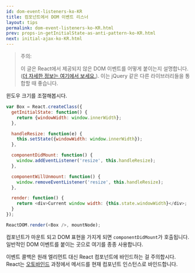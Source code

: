 ```yaml
---
id: dom-event-listeners-ko-KR
title: 컴포넌트에서 DOM 이벤트 리스너
layout: tips
permalink: dom-event-listeners-ko-KR.html
prev: props-in-getInitialState-as-anti-pattern-ko-KR.html
next: initial-ajax-ko-KR.html
---
```


> 주의:
>
> 이 글은 React에서 제공되지 않은 DOM 이벤트를 어떻게 붙이는지 설명합니다. ([더 자세한 정보는 여기에서 보세요.](/docs/events-ko-KR.html)). 이는 jQuery 같은 다른 라이브러리들을 통합할 때 좋습니다.

윈도우 크기를 조절해봅시다.

```js
var Box = React.createClass({
  getInitialState: function() {
    return {windowWidth: window.innerWidth};
  },

  handleResize: function(e) {
    this.setState({windowWidth: window.innerWidth});
  },

  componentDidMount: function() {
    window.addEventListener('resize', this.handleResize);
  },

  componentWillUnmount: function() {
    window.removeEventListener('resize', this.handleResize);
  },

  render: function() {
    return <div>Current window width: {this.state.windowWidth}</div>;
  }
});

ReactDOM.render(<Box />, mountNode);
```

컴포넌트가 마운트 되고 DOM 표현을 가지게 되면 `componentDidMount`가 호출됩니다. 일반적인 DOM 이벤트를 붙이는 곳으로 여기를 종종 사용합니다.

이벤트 콜백은 원래 엘리먼트 대신 React 컴포넌트에 바인드하는 걸 주의합시다. React는 [오토바인드](/docs/interactivity-and-dynamic-uis-ko-KR.html#under-the-hood-autobinding-and-event-delegation) 과정에서 메서드를 현재 컴포넌트 인스턴스로 바인드합니다.

